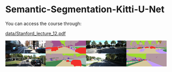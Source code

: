 # Semantic-Segmentation-Kitti-U-Net

You can access the course through: 

[data/Stanford_lecture_12.pdf](https://github.com/PouyaSonej/Semantic-Segmentation-Kitti-U-Net/blob/5073781aa72aeff0b8a6a8813c0b81400e1ae865/data/Stanford_lecture_12.pdf)

![image](https://github.com/PouyaSonej/Semantic-Segmentation-Kitti-U-Net/blob/359323238e4424cc6010f302002636a46f885113/data/header_semseg.png)
